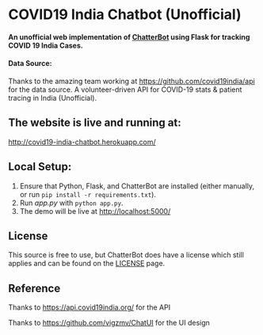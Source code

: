 # COVID19 India Chatbot (Unofficial)

#### An unofficial web implementation of [ChatterBot](https://github.com/gunthercox/ChatterBot) using Flask for tracking COVID 19 India Cases.

#### Data Source:
Thanks to the amazing team working at https://github.com/covid19india/api for the data source. A volunteer-driven API for COVID-19 stats & patient tracing in India (Unofficial).


## The website is live and running at:
http://covid19-india-chatbot.herokuapp.com/

## Local Setup:
 1. Ensure that Python, Flask, and ChatterBot are installed (either manually, or run `pip install -r requirements.txt`).
 2. Run *app.py* with `python app.py`.
 3. The demo will be live at [http://localhost:5000/](http://localhost:5000/)


## License
This source is free to use, but ChatterBot does have a license which still applies and can be found on the [LICENSE](https://github.com/gunthercox/ChatterBot/blob/master/LICENSE) page.

## Reference
Thanks to https://api.covid19india.org/ for the API

Thanks to https://github.com/vigzmv/ChatUI for the UI design

